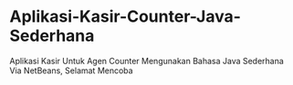 # Aplikasi-Kasir-Counter-Java-Sederhana
Aplikasi Kasir Untuk Agen Counter Mengunakan Bahasa Java Sederhana Via NetBeans, Selamat Mencoba
